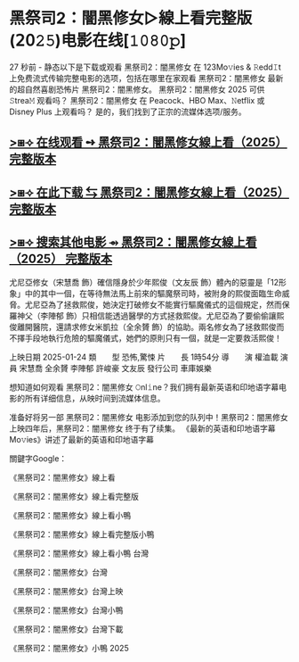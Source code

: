 # 黑祭司2：闇黑修女▷線上看完整版(𝟤𝟢𝟸𝟻)电影在线[𝟷𝟶𝟾𝟶𝚙]

27 秒前 - 静态以下是下载或观看 黑祭司2：闇黑修女 在 123Mo𝚟ies & 𝚁edd𝙸t 上免费流式传输完整电影的选项，包括在哪里在家观看 黑祭司2：闇黑修女 最新的超自然喜剧恐怖片 黑祭司2：闇黑修女。 黑祭司2：闇黑修女 2025 可供 𝚂trea𝙼 观看吗？ 黑祭司2：闇黑修女 在 Peacock、HBO Max、𝙽etflix 或 Disney Plus 上观看吗？ 是的，我们找到了正宗的流媒体选项/服务。

## [>⧆⟢ 在线观看 ➺ 黑祭司2：闇黑修女線上看（2025） 完整版本](https://t.co/W4PHlljERD)

## [>⧆⟢ 在此下载 ⇆ 黑祭司2：闇黑修女線上看（2025） 完整版本](https://t.co/W4PHlljERD)

## [>⧆⟢ 搜索其他电影 ⇴ 黑祭司2：闇黑修女線上看（2025） 完整版本](https://t.co/W4PHlljERD)

尤尼亞修女（宋慧喬 飾）確信隱身於少年熙俊（文友辰 飾）體內的惡靈是「12形象」中的其中一個，在等待無法馬上前來的驅魔祭司時，被附身的熙俊面臨生命威脅。尤尼亞為了拯救熙俊，她決定打破修女不能實行驅魔儀式的這個規定，然而保羅神父（李陣郁 飾）只相信能透過醫學的方式拯救熙俊。尤尼亞為了要偷偷讓熙俊離開醫院，還請求修女米凱拉（全余贇 飾）的協助。兩名修女為了拯救熙俊而不擇手段地執行危險的驅魔儀式，她們的原則只有一個，就是一定要救活熙俊！

上映日期	2025-01-24
類　　型	恐怖,驚悚
片　　長	1時54分
導　　演	權洫載
演　　員	宋慧喬 全余贇 李陣郁 許峻豪 文友辰
發行公司	車庫娛樂

想知道如何观看 黑祭司2：闇黑修女 𝙾nl𝚒ne？我们拥有最新英语和印地语字幕电影的所有详细信息，从映时间到流媒体信息。

准备好将另一部 黑祭司2：闇黑修女 电影添加到您的队列中！黑祭司2：闇黑修女 上映四年后，黑祭司2：闇黑修女 终于有了续集。 《最新的英语和印地语字幕 Mo𝚟ies》讲述了最新的英语和印地语字幕

關鍵字Google：

《黑祭司2：闇黑修女》線上看

《黑祭司2：闇黑修女》線上看完整版

《黑祭司2：闇黑修女》線上看小鴨

《黑祭司2：闇黑修女》線上看完整版小鴨

《黑祭司2：闇黑修女》線上看小鴨 台灣

《黑祭司2：闇黑修女》台灣

《黑祭司2：闇黑修女》台灣上映

《黑祭司2：闇黑修女》台灣小鴨

《黑祭司2：闇黑修女》台灣下載

《黑祭司2：闇黑修女》小鴨 2025
